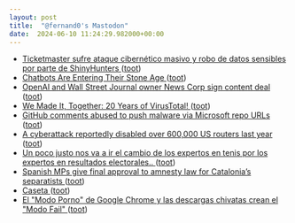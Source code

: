 ```yaml
---
layout: post
title:  "@fernand0's Mastodon"
date:  2024-06-10 11:24:29.982000+00:00
---
```

*  [Ticketmaster sufre ataque cibernético masivo y robo de datos sensibles por parte de ShinyHunters ](https://www.zonamovilidad.es/ticketmaster-sufre-ciberataque-masivo-expone-datos-500-millones-usuario) ([toot](https://mastodon.social/@fernand0/112592071555773713))
*  [Chatbots Are Entering Their Stone Age ](https://www.wired.com/story/chatbots-are-entering-the-stone-age) ([toot](https://mastodon.social/@fernand0/112591816201793154))
*  [OpenAI and Wall Street Journal owner News Corp sign content deal ](https://www.theguardian.com/technology/article/2024/may/22/openai-chatgpt-news-corp-deal?CMP=share_btn_ur) ([toot](https://mastodon.social/@fernand0/112591659025531660))
*  [We Made It, Together: 20 Years of VirusTotal! ](https://blog.virustotal.com/2024/05/we-made-it-together-20-years-of.htm) ([toot](https://mastodon.social/@fernand0/112591299418737841))
*  [GitHub comments abused to push malware via Microsoft repo URLs ](https://www.bleepingcomputer.com/news/security/github-comments-abused-to-push-malware-via-microsoft-repo-urls) ([toot](https://mastodon.social/@fernand0/112591094848624312))
*  [A cyberattack reportedly disabled over 600,000 US routers last year ](https://www.theverge.com/2024/5/31/24168584/cyberattack-us-routers-disabled-2023-windstrea) ([toot](https://mastodon.social/@fernand0/112589660693259732))
*  [Un poco justo nos va a ir el cambio de los expertos en tenis por los expertos en resultados electorales.. ](https://mastodon.social/@fernand0/112588001588900836) ([toot](https://mastodon.social/@fernand0/112588001588900836))
*  [Spanish MPs give final approval to amnesty law for Catalonia’s separatists ](https://www.theguardian.com/world/article/2024/may/30/spanish-mps-give-final-approval-to-amnesty-law-for-catalonia-separatist) ([toot](https://mastodon.social/@fernand0/112587917218999133))
*  [Caseta ](https://www.flickr.com/photos/fernand0/53762694837) ([toot](https://mastodon.social/@fernand0/112587882456165125))
*  [El "Modo Porno" de Google Chrome y las descargas chivatas crean el "Modo Fail" ](https://www.elladodelmal.com/2024/05/el-modo-porno-de-google-chrome-y-las.htm) ([toot](https://mastodon.social/@fernand0/112587606780451821))
